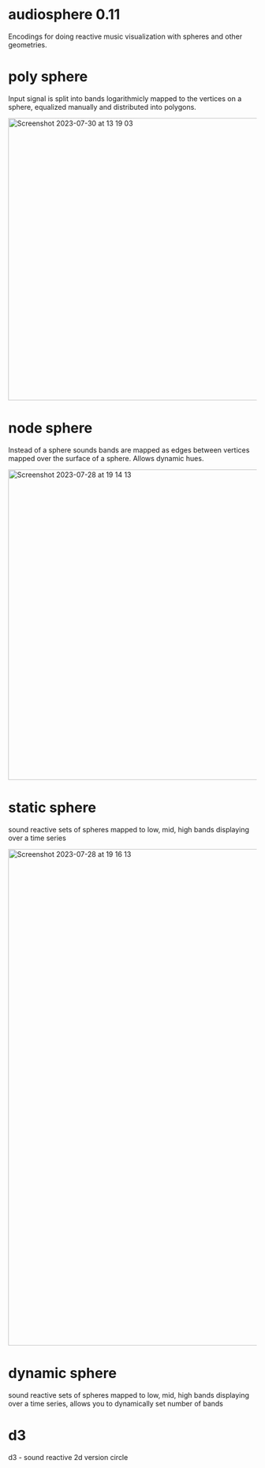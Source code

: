 # audiosphere 0.11 

Encodings for doing reactive music visualization with spheres and other geometries. 

# poly sphere

Input signal is split into bands logarithmicly mapped to the vertices on a sphere, equalized manually and distributed into polygons. 

<img width="572" alt="Screenshot 2023-07-30 at 13 19 03" src="https://github.com/fractastical/audiosphere/assets/589191/9f220bc4-c54e-4fd6-91ad-3f52ca5c14e2">


# node sphere

Instead of a sphere sounds bands are mapped as edges between vertices mapped over the surface of a sphere. Allows dynamic hues.  

<img width="629" alt="Screenshot 2023-07-28 at 19 14 13" src="https://github.com/fractastical/audiosphere/assets/589191/54ac91ad-b845-4b31-aa3f-e79eb21f186d">



# static sphere

sound reactive sets of spheres mapped to low, mid, high bands displaying over a time series

<img width="1006" alt="Screenshot 2023-07-28 at 19 16 13" src="https://github.com/fractastical/audiosphere/assets/589191/d147a44c-f533-49b1-944f-c31ad5c26613">



# dynamic sphere


 sound reactive sets of spheres mapped to low, mid, high bands displaying over a time series, allows you to dynamically set number of bands


# d3

d3 - sound reactive 2d version circle
